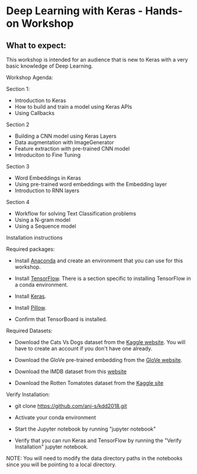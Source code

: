 # Deep Learning with Keras - Hands-on Workshop

## What to expect:

This workshop is intended for an audience that is new to Keras with a very basic knowledge of Deep Learning.

Workshop Agenda:

Section 1:

* Introduction to Keras
* How to build and train a model using Keras APIs
* Using Callbacks


Section 2

* Building a CNN model using Keras Layers
* Data augmentation with  ImageGenerator
* Feature extraction with pre-trained CNN model
* Introduciton to Fine Tuning


Section 3

* Word Embeddings in Keras
* Using pre-trained word embeddings with the Embedding layer
* Introduction to RNN layers


Section 4

* Workflow for solving Text Classification problems
* Using a N-gram model
* Using a Sequence model



Installation instructions

Required packages:

* Install [Anaconda](https://www.anaconda.com/download/#macos) and create an environment that you can use for this workshop.

* Install [TensorFlow](https://www.tensorflow.org/install/). There is a section specific to installing TensorFlow in a conda environment.

* Install [Keras](https://keras.io/#installation).

* Install [Pillow](https://pypi.org/project/Pillow/2.2.1/).

* Confirm that TensorBoard is installed.
 
Required Datasets:

* Download the Cats Vs Dogs dataset from the [Kaggle website](https://www.kaggle.com/c/dogs-vs-cats/data). You will have to create an account if you don't have one already.

* Download the GloVe pre-trained embedding from the [GloVe website](https://nlp.stanford.edu/projects/glove/).

* Download the IMDB dataset from this [website](http://ai.stanford.edu/~amaas/data/sentiment/)

* Download the Rotten Tomatotes dataset from the [Kaggle site](https://www.kaggle.com/c/sentiment-analysis-on-movie-reviews/data)

Verify Installation:

* git clone https://github.com/anj-s/kdd2018.git

* Activate your conda environment

* Start the Jupyter notebook by running "jupyter notebook"
 
* Verify that you can run Keras and TensorFlow by running the "Verify Installation" jupyter notebook.

NOTE:
You will need to modify the data directory paths in the notebooks since you will be pointing to a local directory. 

